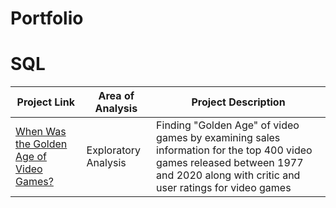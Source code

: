# Portfolio
# SQL

| Project Link | Area of Analysis | Project Description | 
|---|---|---|
|[When Was the Golden Age of Video Games?](https://github.com/AmadouDiene/Project_Solutions/blob/main/When%20Was%20the%20Golden%20Age%20of%20Video%20Games%3F/notebook.ipynb)| Exploratory Analysis | Finding "Golden Age" of video games by examining sales information for the top 400 video games released between 1977 and 2020 along with critic and user ratings for video games |

